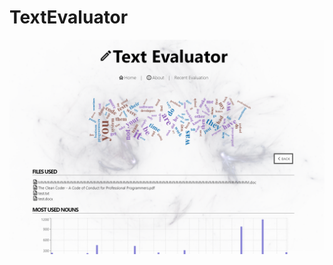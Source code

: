 # TextEvaluator
![Image of Landing Page](https://github.com/AnthonyVu/TextEvaluator/blob/master/TextEvaluator/images/samplePage.png)
